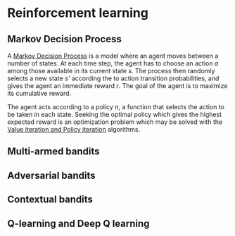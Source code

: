 # Reinforcement learning



## Markov Decision Process
A [Markov Decision Process](https://en.wikipedia.org/wiki/Markov_decision_process) is a model where an agent moves between a number of states. At each time step, the agent has to choose an action *a* among those available in its current state *s*. The process then randomly selects a new state *s'* according the to action transition probabilities, and gives the agent an immediate reward *r*. The goal of the agent is to maximize its cumulative reward.

The agent acts according to a policy &pi;, a function that selects the action to be taken in each state. Seeking the optimal policy which gives the highest expected reward is an optimization problem which may be solved with the [Value iteration and Policy iteration](ROB311_MDP_Value_Policy_iteration.ipynb) algorithms.


## Multi-armed bandits

## Adversarial bandits

## Contextual bandits

## Q-learning and Deep Q learning
